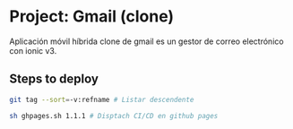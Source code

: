 # Project: Gmail (clone)

Aplicación móvil híbrida clone de gmail es un gestor de correo electrónico con ionic v3.

## Steps to deploy

```bash
git tag --sort=-v:refname # Listar descendente
```

```bash
sh ghpages.sh 1.1.1 # Disptach CI/CD en github pages
```
